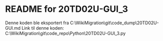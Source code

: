 # README for 20TD02U-GUI_3
Denne koden ble eksportert fra C:\WikiMigration\git\code_dump\20TD02U-GUI.md
Link til denne koden: C:\WikiMigration\git\code_repo\Python\20TD02U-GUI_3.py
